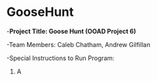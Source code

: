 # GooseHunt


-**Project Title: Goose Hunt (OOAD Project 6)**

-Team Members: Caleb Chatham, Andrew Gilfillan

-Special Instructions to Run Program:
1. A
